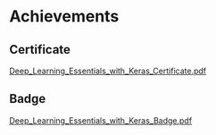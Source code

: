 

# Achievements
## Certificate
[Deep_Learning_Essentials_with_Keras_Certificate.pdf](https://prod-files-secure.s3.us-west-2.amazonaws.com/03e82b26-cccb-4906-bb56-adabcbdc0655/f5cf1405-8a02-49a4-beb6-3d50b033ba6e/Deep_Learning_Essentials_with_Keras_Certificate.pdf?X-Amz-Algorithm=AWS4-HMAC-SHA256&X-Amz-Content-Sha256=UNSIGNED-PAYLOAD&X-Amz-Credential=ASIAZI2LB4662GFIFCIC%2F20250203%2Fus-west-2%2Fs3%2Faws4_request&X-Amz-Date=20250203T010940Z&X-Amz-Expires=3600&X-Amz-Security-Token=IQoJb3JpZ2luX2VjEO%2F%2F%2F%2F%2F%2F%2F%2F%2F%2F%2FwEaCXVzLXdlc3QtMiJGMEQCIHz6ciJHDFfOuZ4FnKhTvSPpIcdN5lwZdlD%2BoEKfUNquAiBG2RAPDsq9w3YOlorW2UTbcaLc8sr9XTllNclH6SzmWiqIBAj3%2F%2F%2F%2F%2F%2F%2F%2F%2F%2F8BEAAaDDYzNzQyMzE4MzgwNSIM32S10gMNq%2FExsUuUKtwDC6iEBO6R8GyIM%2FFQ77HFFBTi40LtxP65OryfjC%2FOZQTcvEMcyxGDUm5GP8XGz2QHr3xK%2FqRIHViZUWZQSm7tJ1%2FCnOIAYM1qSmUobKsFwBM8VAyuy5I7e1Ia3NRym1nb%2Boh24yO4SgZOf38cZ1Oqn%2BnWarzihrqYnAP%2Bcdk4krJjgYLks24JFwLy4IDyy%2B%2FE0Ovuuh6KDjotImKbBeCd0%2B%2BPi7urf%2BfQTXDomwjUj%2BrlEMvCc3bEpXUsRVxxxaT3OqIiSfT%2BhJV0%2B5zWGn3KmJm%2BX0yka4ZLx9vS%2Ba1fSnOiF4nLqcGnabW%2F4%2BRXcGcliPrwupf8J6FK9DWOB%2Fc4P28gmqEabcjl%2BkhKMwC4O%2B%2BhPI2BI1It9lW8TAQ92a2skpbhmTFoq0Kc2Ge%2F38gpWt8U1LbjeLPyp8vPJ%2BDSl1veioCVOOK2sB3Tx0vrUv%2B7dzsRJU0UaSLUqOC8NJQupnm4SuESv2%2B5bJy7ZF9t0jOgqWsVWHldxsb0uFQTfuQhhwQCLAGHAcIZe5XExQnuwkPXeMwYz322MXTEUcDPKktfy9h7B9xmcwTVEFINdsiQdx0FUZFz5jBBYtPc01sBf4Jb0LvujyHkd5iUHRFeTUiwPdt2rSF%2BwwuHDBEwnOT%2FvAY6pgFTARatCWmw14ZWmhwRoDDGqa2um7s1gbDTO8ykAsvG%2FAfHyg9DSgXHLG4pu9oWH9gdsN8BePfdZr2Z%2FOl3ar8%2FDd94E8QRe4jYRi%2FOFiBSKCSvCOY9jJNsFmjQdLxbdj8wCHJf31Zm9GoNOVNMg28J%2BvkAVtS01u9AsdvT14v5MnS1MShY7slfCa4HMPx%2F9rytD5DLp1KAsnixR74gVHSHw39%2BhQM%2F&X-Amz-Signature=c77bbe5efefee1115f64539598f4c0fd1f14fd4991e1cb16328ab64e5327ebf8&X-Amz-SignedHeaders=host&x-id=GetObject)
## Badge
[Deep_Learning_Essentials_with_Keras_Badge.pdf](https://prod-files-secure.s3.us-west-2.amazonaws.com/03e82b26-cccb-4906-bb56-adabcbdc0655/5c209097-6d96-477f-a031-edc11aa6225f/Deep_Learning_Essentials_with_Keras_Badge.pdf?X-Amz-Algorithm=AWS4-HMAC-SHA256&X-Amz-Content-Sha256=UNSIGNED-PAYLOAD&X-Amz-Credential=ASIAZI2LB4662GFIFCIC%2F20250203%2Fus-west-2%2Fs3%2Faws4_request&X-Amz-Date=20250203T010940Z&X-Amz-Expires=3600&X-Amz-Security-Token=IQoJb3JpZ2luX2VjEO%2F%2F%2F%2F%2F%2F%2F%2F%2F%2F%2FwEaCXVzLXdlc3QtMiJGMEQCIHz6ciJHDFfOuZ4FnKhTvSPpIcdN5lwZdlD%2BoEKfUNquAiBG2RAPDsq9w3YOlorW2UTbcaLc8sr9XTllNclH6SzmWiqIBAj3%2F%2F%2F%2F%2F%2F%2F%2F%2F%2F8BEAAaDDYzNzQyMzE4MzgwNSIM32S10gMNq%2FExsUuUKtwDC6iEBO6R8GyIM%2FFQ77HFFBTi40LtxP65OryfjC%2FOZQTcvEMcyxGDUm5GP8XGz2QHr3xK%2FqRIHViZUWZQSm7tJ1%2FCnOIAYM1qSmUobKsFwBM8VAyuy5I7e1Ia3NRym1nb%2Boh24yO4SgZOf38cZ1Oqn%2BnWarzihrqYnAP%2Bcdk4krJjgYLks24JFwLy4IDyy%2B%2FE0Ovuuh6KDjotImKbBeCd0%2B%2BPi7urf%2BfQTXDomwjUj%2BrlEMvCc3bEpXUsRVxxxaT3OqIiSfT%2BhJV0%2B5zWGn3KmJm%2BX0yka4ZLx9vS%2Ba1fSnOiF4nLqcGnabW%2F4%2BRXcGcliPrwupf8J6FK9DWOB%2Fc4P28gmqEabcjl%2BkhKMwC4O%2B%2BhPI2BI1It9lW8TAQ92a2skpbhmTFoq0Kc2Ge%2F38gpWt8U1LbjeLPyp8vPJ%2BDSl1veioCVOOK2sB3Tx0vrUv%2B7dzsRJU0UaSLUqOC8NJQupnm4SuESv2%2B5bJy7ZF9t0jOgqWsVWHldxsb0uFQTfuQhhwQCLAGHAcIZe5XExQnuwkPXeMwYz322MXTEUcDPKktfy9h7B9xmcwTVEFINdsiQdx0FUZFz5jBBYtPc01sBf4Jb0LvujyHkd5iUHRFeTUiwPdt2rSF%2BwwuHDBEwnOT%2FvAY6pgFTARatCWmw14ZWmhwRoDDGqa2um7s1gbDTO8ykAsvG%2FAfHyg9DSgXHLG4pu9oWH9gdsN8BePfdZr2Z%2FOl3ar8%2FDd94E8QRe4jYRi%2FOFiBSKCSvCOY9jJNsFmjQdLxbdj8wCHJf31Zm9GoNOVNMg28J%2BvkAVtS01u9AsdvT14v5MnS1MShY7slfCa4HMPx%2F9rytD5DLp1KAsnixR74gVHSHw39%2BhQM%2F&X-Amz-Signature=3a07a4554dd378aabcf8fb256ffd00f44a88bfda9896b94c72a4e74c0c19a7d2&X-Amz-SignedHeaders=host&x-id=GetObject)
